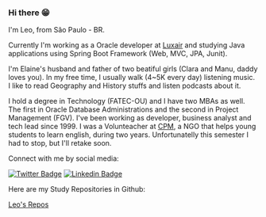 ### Hi there 😁

I'm Leo, from São Paulo - BR.

Currently I'm working as a Oracle developer at [Luxair](https://www.linkedin.com/company/luxair/mycompany/) and studying Java applications using Spring Boot Framework (Web, MVC, JPA, Junit).

I'm Elaine's husband and father of two beatiful girls (Clara and Manu, daddy loves you). In my free time, I usually walk (4~5K every day) listening music. I like to read Geography and History stuffs and listen podcasts about it. 

I hold a degree in Technology (FATEC-OU) and I have two MBAs as well. The first in Oracle Database Administrations and the second in Project Management (FGV). I've been working as developer, business analyst and tech lead since 1999. I was a Volunteacher at [CPM](https://www.cidadaopromundo.org/), a NGO that helps young students to learn english, during two years. Unfortunatelly this semester I had to stop, but I'll retake soon.


Connect with me by social media:


[![Twitter Badge](https://img.shields.io/badge/-Twitter-1ca0f1?style=flat-square&labelColor=1ca0f1&logo=twitter&logoColor=white&link=https://twitter.com/leofabalves)](https://twitter.com/leofabalves)
[![Linkedin Badge](https://img.shields.io/badge/-LinkedIn-blue?style=flat-square&logo=Linkedin&logoColor=white&link=https://www.linkedin.com/in/leofabiano/)](https://www.linkedin.com/in/leofabiano/)



Here are my Study Repositories in Github:

[Leo's Repos](https://github.com/leofalves?tab=repositories)

<!--
**leofalves/leofalves** is a ✨ _special_ ✨ repository because its `README.md` (this file) appears on your GitHub profile.

Here are some ideas to get you started:

- 🔭 I’m currently working on ...
- 🌱 I’m currently learning ...
- 👯 I’m looking to collaborate on ...
- 🤔 I’m looking for help with ...
- 💬 Ask me about ...
- 📫 How to reach me: ...
- 😄 Pronouns: ...
- ⚡ Fun fact: ...
-->
